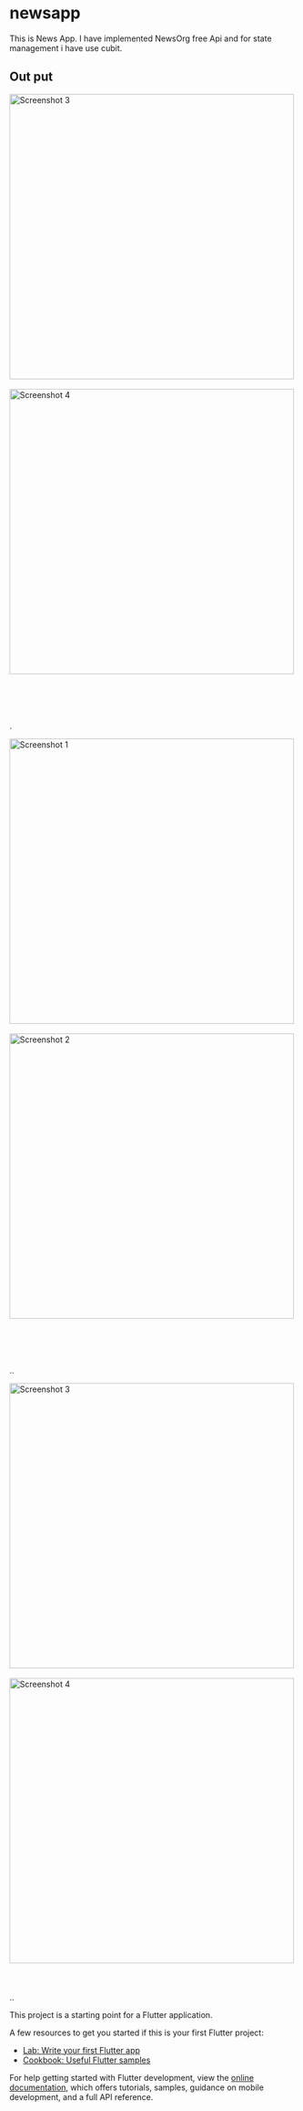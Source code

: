 # newsapp

This is News App. I have implemented NewsOrg free Api and for state management i have use cubit.


## Out put 

<img src="https://github.com/user-attachments/assets/fea45616-6ef6-4102-8cc7-5b0bb8b150c9" alt="Screenshot 3" height="500" style="margin-right: 200px;">
 &nbsp; &nbsp; &nbsp; &nbsp; &nbsp; &nbsp; &nbsp; &nbsp; &nbsp; &nbsp; &nbsp; &nbsp; &nbsp; &nbsp; &nbsp; &nbsp; &nbsp; &nbsp; &nbsp; &nbsp;
  &nbsp; &nbsp; &nbsp; &nbsp; &nbsp; 
<img src="https://github.com/user-attachments/assets/51c9f0e9-be5e-44a1-9fdb-c38be64a70f3" alt="Screenshot 4" height="500">

<br><br><br><br>.

<img src="https://github.com/user-attachments/assets/59b5a4df-2b75-442b-80cc-371150588635" alt="Screenshot 1" height="500" style="margin-right: 200px;">
  &nbsp; &nbsp; &nbsp; &nbsp; &nbsp; &nbsp; &nbsp; &nbsp; &nbsp; &nbsp; &nbsp; &nbsp; &nbsp; &nbsp; &nbsp; &nbsp; &nbsp; &nbsp; &nbsp; &nbsp;
  &nbsp; &nbsp; &nbsp; &nbsp; &nbsp; 
<img src="https://github.com/user-attachments/assets/fbc34df9-8ad3-4351-b5ee-8fd1843cb95a" alt="Screenshot 2" height="500">

<br><br><br><br>..

<img src="https://github.com/user-attachments/assets/df154fe6-9225-47e0-8863-468742d384e6" alt="Screenshot 3" height="500" style="margin-right: 200px;">
 &nbsp; &nbsp; &nbsp; &nbsp; &nbsp; &nbsp; &nbsp; &nbsp; &nbsp; &nbsp; &nbsp; &nbsp; &nbsp; &nbsp; &nbsp; &nbsp; &nbsp; &nbsp; &nbsp; &nbsp;
  &nbsp; &nbsp; &nbsp; &nbsp; &nbsp; 
<img src="https://github.com/user-attachments/assets/3975db67-32df-40cb-b04f-78fb1b3e17e9" alt="Screenshot 4" height="500">
<br><br><br><br>..

This project is a starting point for a Flutter application.

A few resources to get you started if this is your first Flutter project:

- [Lab: Write your first Flutter app](https://docs.flutter.dev/get-started/codelab)
- [Cookbook: Useful Flutter samples](https://docs.flutter.dev/cookbook)

For help getting started with Flutter development, view the
[online documentation](https://docs.flutter.dev/), which offers tutorials,
samples, guidance on mobile development, and a full API reference.
